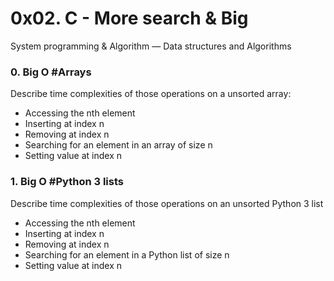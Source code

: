 # 0x02. C - More search & Big 

System programming & Algorithm ― Data structures and Algorithms

### 0. Big O #Arrays

Describe time complexities of those operations on a unsorted array:

- Accessing the nth element
- Inserting at index n
- Removing at index n
- Searching for an element in an array of size n
- Setting value at index n

### 1. Big O #Python 3 lists

Describe time complexities of those operations on an unsorted Python 3 list

- Accessing the nth element
- Inserting at index n
- Removing at index n
- Searching for an element in a Python list of size n
- Setting value at index n
